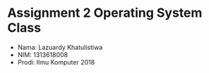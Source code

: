 # Assignment 2 Operating System Class

- Nama: Lazuardy Khatulistiwa
- NIM: 1313618008
- Prodi: Ilmu Komputer 2018
